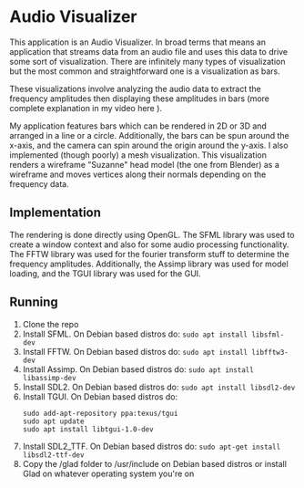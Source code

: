 # Audio Visualizer

This application is an Audio Visualizer. In broad terms that means an application that streams data from an audio file 
and uses this data to drive some sort of visualization. There are infinitely many types of visualization but the most
common and straightforward one is a visualization as bars.

These visualizations involve analyzing the audio data to extract the frequency amplitudes then displaying 
these amplitudes in bars (more complete explanation in my video here <INSERT LINK HERE>).

My application features bars which can be rendered in 2D or 3D and arranged in a line or a circle. Additionally,
the bars can be spun around the x-axis, and the camera can spin around the origin around the y-axis. I also implemented
(though poorly) a mesh visualization. This visualization renders a wireframe "Suzanne" head model (the one from Blender)
as a wireframe and moves vertices along their normals depending on the frequency data.

## Implementation

The rendering is done directly using OpenGL. The SFML library was used to create a window context and also for some 
audio processing functionality. The FFTW library was used for the fourier transform stuff to determine the frequency
amplitudes. Additionally, the Assimp library was used for model loading, and the TGUI library was used for the GUI.

## Running

1. Clone the repo
2. Install SFML. On Debian based distros do:
    ```sudo apt install libsfml-dev```
3. Install FFTW. On Debian based distros do:
    ```sudo apt install libfftw3-dev```
4. Install Assimp. On Debian based distros do:
    ```sudo apt install libassimp-dev```
4. Install SDL2. On Debian based distros do:
   ```sudo apt install libsdl2-dev```
5. Install TGUI. On Debian based distros do:
    ```
   sudo add-apt-repository ppa:texus/tgui
   sudo apt update
   sudo apt install libtgui-1.0-dev
    ```
6. Install SDL2_TTF. On Debian based distros do:
    ```sudo apt-get install libsdl2-ttf-dev```
7. Copy the /glad folder to /usr/include on Debian based distros or install Glad on whatever operating system you're on